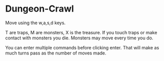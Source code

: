 # Dungeon-Crawl

Move using the w,a,s,d keys.

T are traps, M are monsters, X is the treasure. If you touch traps or make contact with monsters you die. Monsters may move every time you do.

You can enter multiple commands before clicking enter. That will make as much turns pass as the number of moves made.
